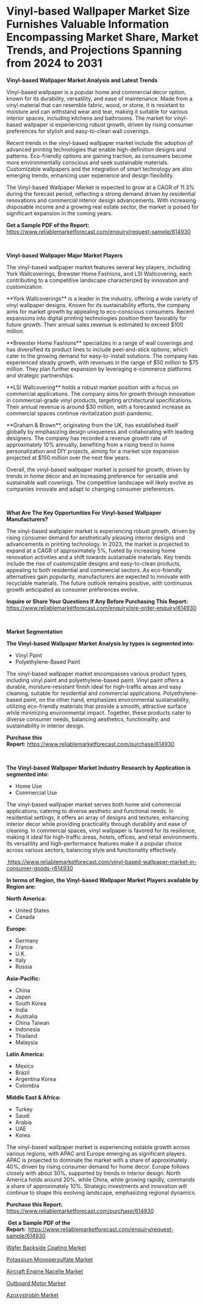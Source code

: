 <p><h1>Vinyl-based Wallpaper Market Size Furnishes Valuable Information Encompassing Market Share, Market Trends, and Projections Spanning from 2024 to 2031</h1></p><p><strong>Vinyl-based Wallpaper Market Analysis and Latest Trends</strong></p>
<p><p>Vinyl-based wallpaper is a popular home and commercial decor option, known for its durability, versatility, and ease of maintenance. Made from a vinyl material that can resemble fabric, wood, or stone, it is resistant to moisture and can withstand wear and tear, making it suitable for various interior spaces, including kitchens and bathrooms. The market for vinyl-based wallpaper is experiencing robust growth, driven by rising consumer preferences for stylish and easy-to-clean wall coverings.</p><p>Recent trends in the vinyl-based wallpaper market include the adoption of advanced printing technologies that enable high-definition designs and patterns. Eco-friendly options are gaining traction, as consumers become more environmentally conscious and seek sustainable materials. Customizable wallpapers and the integration of smart technology are also emerging trends, enhancing user experience and design flexibility.</p><p>The Vinyl-based Wallpaper Market is expected to grow at a CAGR of 11.3% during the forecast period, reflecting a strong demand driven by residential renovations and commercial interior design advancements. With increasing disposable income and a growing real estate sector, the market is poised for significant expansion in the coming years.</p></p>
<p><strong>Get a Sample PDF of the Report:&nbsp;</strong> <a href="https://www.reliablemarketforecast.com/enquiry/request-sample/614930?utm_campaign=1097&utm_medium=2&utm_source=Github&utm_content=ia&utm_term=11122024&utm_id=vinyl-based-wallpaper">https://www.reliablemarketforecast.com/enquiry/request-sample/614930</a></p>
<p>&nbsp;</p>
<p><strong>Vinyl-based Wallpaper Major Market Players</strong></p>
<p><p>The vinyl-based wallpaper market features several key players, including York Wallcoverings, Brewster Home Fashions, and LSI Wallcovering, each contributing to a competitive landscape characterized by innovation and customization.</p><p>**York Wallcoverings** is a leader in the industry, offering a wide variety of vinyl wallpaper designs. Known for its sustainability efforts, the company aims for market growth by appealing to eco-conscious consumers. Recent expansions into digital printing technologies position them favorably for future growth. Their annual sales revenue is estimated to exceed $100 million.</p><p>**Brewster Home Fashions** specializes in a range of wall coverings and has diversified its product lines to include peel-and-stick options, which cater to the growing demand for easy-to-install solutions. The company has experienced steady growth, with revenues in the range of $50 million to $75 million. They plan further expansion by leveraging e-commerce platforms and strategic partnerships.</p><p>**LSI Wallcovering** holds a robust market position with a focus on commercial applications. The company aims for growth through innovation in commercial-grade vinyl products, targeting architectural specifications. Their annual revenue is around $30 million, with a forecasted increase as commercial spaces continue revitalization post-pandemic.</p><p>**Graham & Brown**, originating from the UK, has established itself globally by emphasizing design uniqueness and collaborating with leading designers. The company has recorded a revenue growth rate of approximately 10% annually, benefiting from a rising trend in home personalization and DIY projects, aiming for a market size expansion projected at $150 million over the next few years.</p><p>Overall, the vinyl-based wallpaper market is poised for growth, driven by trends in home décor and an increasing preference for versatile and sustainable wall coverings. The competitive landscape will likely evolve as companies innovate and adapt to changing consumer preferences.</p></p>
<p>&nbsp;</p>
<p><strong>What Are The Key Opportunities For Vinyl-based Wallpaper Manufacturers?</strong></p>
<p><p>The vinyl-based wallpaper market is experiencing robust growth, driven by rising consumer demand for aesthetically pleasing interior designs and advancements in printing technology. In 2023, the market is projected to expand at a CAGR of approximately 5%, fueled by increasing home renovation activities and a shift towards sustainable materials. Key trends include the rise of customizable designs and easy-to-clean products, appealing to both residential and commercial sectors. As eco-friendly alternatives gain popularity, manufacturers are expected to innovate with recyclable materials. The future outlook remains positive, with continuous growth anticipated as consumer preferences evolve.</p></p>
<p><strong>Inquire or Share Your Questions If Any Before Purchasing This Report:</strong> <a href="https://www.reliablemarketforecast.com/enquiry/pre-order-enquiry/614930?utm_campaign=1097&utm_medium=2&utm_source=Github&utm_content=ia&utm_term=11122024&utm_id=vinyl-based-wallpaper">https://www.reliablemarketforecast.com/enquiry/pre-order-enquiry/614930</a></p>
<p>&nbsp;</p>
<p><strong>Market Segmentation</strong></p>
<p><strong>The Vinyl-based Wallpaper Market Analysis by types is segmented into:</strong></p>
<p><ul><li>Vinyl Paint</li><li>Polyethylene-Based Paint</li></ul></p>
<p><p>The vinyl-based wallpaper market encompasses various product types, including vinyl paint and polyethylene-based paint. Vinyl paint offers a durable, moisture-resistant finish ideal for high-traffic areas and easy cleaning, suitable for residential and commercial applications. Polyethylene-based paint, on the other hand, emphasizes environmental sustainability, utilizing eco-friendly materials that provide a smooth, attractive surface while minimizing environmental impact. Together, these products cater to diverse consumer needs, balancing aesthetics, functionality, and sustainability in interior design.</p></p>
<p><strong>Purchase this Report:&nbsp;</strong><a href="https://www.reliablemarketforecast.com/purchase/614930?utm_campaign=1097&utm_medium=2&utm_source=Github&utm_content=ia&utm_term=11122024&utm_id=vinyl-based-wallpaper">https://www.reliablemarketforecast.com/purchase/614930</a></p>
<p>&nbsp;</p>
<p><strong>The Vinyl-based Wallpaper Market Industry Research by Application is segmented into:</strong></p>
<p><ul><li>Home Use</li><li>Commercial Use</li></ul></p>
<p><p>The vinyl-based wallpaper market serves both home and commercial applications, catering to diverse aesthetic and functional needs. In residential settings, it offers an array of designs and textures, enhancing interior decor while providing practicality through durability and ease of cleaning. In commercial spaces, vinyl wallpaper is favored for its resilience, making it ideal for high-traffic areas, hotels, offices, and retail environments. Its versatility and high-performance features make it a popular choice across various sectors, balancing style and functionality effectively.</p></p>
<p><a href="https://www.reliablemarketforecast.com/vinyl-based-wallpaper-market-in-consumer-goods-r614930?utm_campaign=1097&utm_medium=2&utm_source=Github&utm_content=ia&utm_term=11122024&utm_id=vinyl-based-wallpaper">&nbsp;https://www.reliablemarketforecast.com/vinyl-based-wallpaper-market-in-consumer-goods-r614930</a></p>
<p><strong>In terms of Region, the Vinyl-based Wallpaper Market Players available by Region are:</strong></p>
<p>
    <p> <strong> North America: </strong>
        <ul>
            <li>United States</li>
            <li>Canada</li>
        </ul>
        </p> 
    <p> <strong> Europe: </strong>
        <ul>
            <li>Germany</li>
            <li>France</li>
            <li>U.K.</li>
            <li>Italy</li>
            <li>Russia</li>
        </ul>
        </p> 
    <p> <strong> Asia-Pacific: </strong>
        <ul>
            <li>China</li>
            <li>Japan</li>
            <li>South Korea</li>
            <li>India</li>
            <li>Australia</li>
            <li>China Taiwan</li>
            <li>Indonesia</li>
            <li>Thailand</li>
            <li>Malaysia</li>
        </ul>
        </p> 
    <p> <strong> Latin America: </strong>
        <ul>
            <li>Mexico</li>
            <li>Brazil</li>
            <li>Argentina Korea</li>
            <li>Colombia</li>
        </ul>
        </p> 
    <p> <strong> Middle East & Africa: </strong>
        <ul>
            <li>Turkey</li>
            <li>Saudi</li>
            <li>Arabia</li>
            <li>UAE</li>
            <li>Korea</li>
        </ul>
    </p>
    </p>
<p><p>The vinyl-based wallpaper market is experiencing notable growth across various regions, with APAC and Europe emerging as significant players. APAC is projected to dominate the market with a share of approximately 40%, driven by rising consumer demand for home decor. Europe follows closely with about 30%, supported by trends in interior design. North America holds around 20%, while China, while growing rapidly, commands a share of approximately 10%. Strategic investments and innovation will continue to shape this evolving landscape, emphasizing regional dynamics.</p></p>
<p><strong>Purchase this Report: </strong><a href="https://www.reliablemarketforecast.com/purchase/614930?utm_campaign=1097&utm_medium=2&utm_source=Github&utm_content=ia&utm_term=11122024&utm_id=vinyl-based-wallpaper">https://www.reliablemarketforecast.com/purchase/614930</a></p>
<p>&nbsp;<strong>Get a Sample PDF of the Report:&nbsp;&nbsp;</strong><a href="https://www.reliablemarketforecast.com/enquiry/request-sample/614930?utm_campaign=1097&utm_medium=2&utm_source=Github&utm_content=ia&utm_term=11122024&utm_id=vinyl-based-wallpaper">https://www.reliablemarketforecast.com/enquiry/request-sample/614930</a></p>
<p><strong></strong></p>
<p><p><a href="https://github.com/mookiesville/Market-Research-Report-List-1/blob/main/wafer-backside-coating-market.md?utm_campaign=1097&utm_medium=2&utm_source=Github&utm_content=ia&utm_term=11122024&utm_id=vinyl-based-wallpaper">Wafer Backside Coating Market</a></p><p><a href="https://github.com/marlanamarvn/Market-Research-Report-List-1/blob/main/potassium-monopersulfate-market.md?utm_campaign=1097&utm_medium=2&utm_source=Github&utm_content=ia&utm_term=11122024&utm_id=vinyl-based-wallpaper">Potassium Monopersulfate Market</a></p><p><a href="https://www.linkedin.com/pulse/global-aircraft-engine-nacelle-market-exploring-share-trends-zozdc?utm_campaign=1097&utm_medium=2&utm_source=Github&utm_content=ia&utm_term=11122024&utm_id=vinyl-based-wallpaper">Aircraft Engine Nacelle Market</a></p><p><a href="https://www.linkedin.com/pulse/future-market-revenue-growth-outboard-motor-64-cagr-2024-2kegc?utm_campaign=1097&utm_medium=2&utm_source=Github&utm_content=ia&utm_term=11122024&utm_id=vinyl-based-wallpaper">Outboard Motor Market</a></p><p><a href="https://www.linkedin.com/pulse/exploring-azoxystrobin-market-industry-revenue-insights-worth-6rrac?utm_campaign=1097&utm_medium=2&utm_source=Github&utm_content=ia&utm_term=11122024&utm_id=vinyl-based-wallpaper">Azoxystrobin Market</a></p></p>